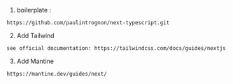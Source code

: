 1. boilerplate :

```
https://github.com/paulintrognon/next-typescript.git
```

2. Add Tailwind

```
see official documentation: https://tailwindcss.com/docs/guides/nextjs

```

3. Add Mantine

```
https://mantine.dev/guides/next/
```
